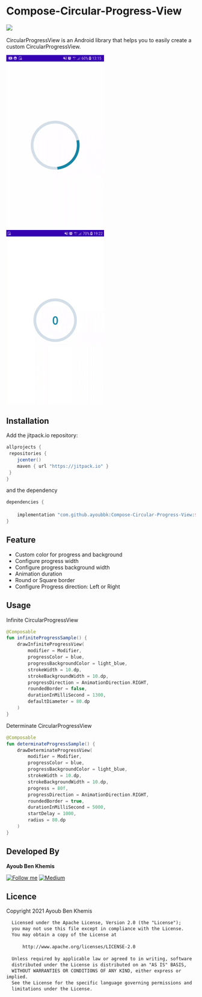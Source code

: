 # Compose-Circular-Progress-View

[![](https://jitpack.io/v/ayoubbk/Compose-Circular-Progress-View.svg)](https://jitpack.io/#ayoubbk/Compose-Circular-Progress-View)

CircularProgressView is an Android library that helps you to easily create a custom CircularProgressView.

<img src="/preview/infinite_progress_view_preview.gif" width="260" >&emsp;<img src="/preview/determinate-progress.gif" width="260" >

## Installation
Add the jitpack.io repository:

```groovy
allprojects {
 repositories {
    jcenter()
    maven { url "https://jitpack.io" }
 }
}
```

and the dependency

```groovy
dependencies {

    implementation "com.github.ayoubbk:Compose-Circular-Progress-View:$version"
}
```

## Feature

- Custom color for progress and background
- Configure progress width
- Configure progress background width
- Animation duration
- Round or Square border
- Configure Progress direction: Left or Right


## Usage

Infinite CircularProgressView
```kotlin
@Composable
fun infiniteProgressSample() {
    drawInfiniteProgressView(
        modifier = Modifier,
        progressColor = blue,
        progressBackgroundColor = light_blue,
        strokeWidth = 10.dp,
        strokeBackgroundWidth = 10.dp,
        progressDirection = AnimationDirection.RIGHT,
        roundedBorder = false,
        durationInMilliSecond = 1300,
        defaultDiameter = 80.dp
    )
}
```

Determinate CircularProgressView
```kotlin
@Composable
fun determinateProgressSample() {
    drawDeterminateProgressView(
        modifier = Modifier,
        progressColor = blue,
        progressBackgroundColor = light_blue,
        strokeWidth = 10.dp,
        strokeBackgroundWidth = 10.dp,
        progress = 80f,
        progressDirection = AnimationDirection.RIGHT,
        roundedBorder = true,
        durationInMilliSecond = 5000,
        startDelay = 1000,
        radius = 80.dp
    )
}
```

## Developed By

**Ayoub Ben Khemis**

[![Follow me](https://img.shields.io/badge/-twitter-white?logo=twitter)](https://twitter.com/AyoubBenKhemis)
[![Medium](https://img.shields.io/badge/-medium-grey?logo=medium)](https://ayoubbenkhemis.medium.com/)

## Licence
   Copyright 2021 Ayoub Ben Khemis

      Licensed under the Apache License, Version 2.0 (the "License");
      you may not use this file except in compliance with the License.
      You may obtain a copy of the License at

          http://www.apache.org/licenses/LICENSE-2.0

      Unless required by applicable law or agreed to in writing, software
      distributed under the License is distributed on an "AS IS" BASIS,
      WITHOUT WARRANTIES OR CONDITIONS OF ANY KIND, either express or implied.
      See the License for the specific language governing permissions and
      limitations under the License.